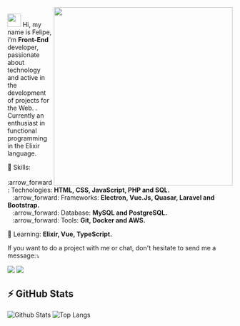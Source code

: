 <img src="https://media.giphy.com/media/yBvndlpq8aCvS/giphy.gif" min-width="400px" max-width="400px" width="400px" align="right">

<p align="left">
  <img src="https://media.giphy.com/media/3og0IAzB7lmOo2q0Ss/giphy.gif" height="30px width="30px" >
  Hi, my name is Felipe, i'm <strong>Front-End</strong> developer, passionate about technology and active in the development of projects for the Web. . Currently an enthusiast in functional programming in the Elixir language.
</p>

<p align="left">
  💬 Skills: <br>
      &nbsp;&nbsp; :arrow_forward:	Technologies: <strong>HTML, CSS, JavaScript, PHP and SQL.</strong> <br>
      &nbsp;&nbsp; :arrow_forward: Frameworks: <strong>Electron, Vue.Js, Quasar, Laravel and Bootstrap.</strong> <br>
      &nbsp;&nbsp; :arrow_forward:	Database: <strong>MySQL and PostgreSQL.</strong> <br>
      &nbsp;&nbsp; :arrow_forward:	Tools:   <strong>Git, Docker and AWS.</strong> <br>
</p>

<p align="left">
  💬 Learning: <strong>Elixir, Vue, TypeScript.</strong>
</p>

<p align="left">
    If you want to do a project with me or chat, don't hesitate to send me a message:⤵️
</p>

<p align="left">
  <a href="https://www.instagram.com/felipeolivr/" alt="Instagram">
  <img src="https://img.shields.io/badge/-Instagram-DF0174?style=for-the-badge&logo=instagram&logoColor=white&link=https://www.instagram.com/lost_dsf/"/></a>
  
  <a href="https://www.linkedin.com/in/felipe-oliveira-444557174/" alt="Linkedin">
  <img src="https://img.shields.io/badge/-Linkedin-0e76a8?style=for-the-badge&logo=Linkedin&logoColor=white&link=https://www.linkedin.com/in/daniel-soaress/"/></a>
</p>

## ⚡ GitHub Stats

![Github Stats](https://github-readme-stats.vercel.app/api?username=felipeolvr&show_icons=true&count_private=true&show_icons=true&include_all_commits=true&count_private=true&layout=compact&theme=dark)
![Top Langs](https://github-readme-stats.vercel.app/api/top-langs/?username=felipeolvr&hide=TeX&layout=default&theme=dark)
